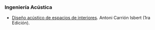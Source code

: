 ### Ingeniería Acústica

* [Diseño acústico de espacios de interiores](http://es.scribd.com/doc/55496721/Diseno-Acustico-de-Espacios-Arquitectonicos-Antoni-Carrion-Isbert-1ra-Edicion). Antoni Carrión Isbert (1ra Edición).